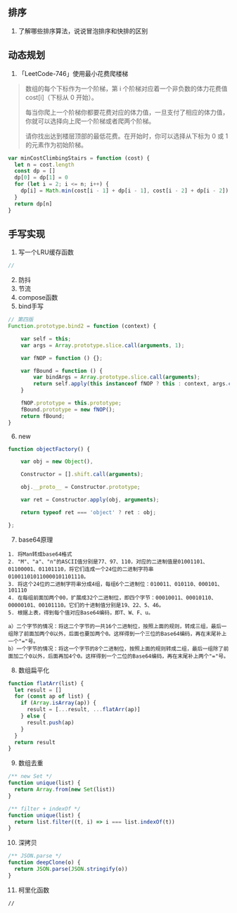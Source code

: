 ## 排序

1. 了解哪些排序算法，说说冒泡排序和快排的区别



## 动态规划

1. 「LeetCode-746」使用最小花费爬楼梯

> 数组的每个下标作为一个阶梯，第 i 个阶梯对应着一个非负数的体力花费值 cost[i]（下标从 0 开始）。
>
> 每当你爬上一个阶梯你都要花费对应的体力值，一旦支付了相应的体力值，你就可以选择向上爬一个阶梯或者爬两个阶梯。
>
> 请你找出达到楼层顶部的最低花费。在开始时，你可以选择从下标为 0 或 1 的元素作为初始阶梯。
>

```javascript
var minCostClimbingStairs = function (cost) {
  let n = cost.length
  const dp = []
  dp[0] = dp[1] = 0
  for (let i = 2; i <= n; i++) {
    dp[i] = Math.min(cost[i - 1] + dp[i - 1], cost[i - 2] + dp[i - 2])
  }
  return dp[n]
}
```



## 手写实现

1. 写一个LRU缓存函数

```javascript
// 
```

2. 防抖
3. 节流
4. compose函数
5. bind手写

```javascript
// 第四版
Function.prototype.bind2 = function (context) {

    var self = this;
    var args = Array.prototype.slice.call(arguments, 1);

    var fNOP = function () {};

    var fBound = function () {
        var bindArgs = Array.prototype.slice.call(arguments);
        return self.apply(this instanceof fNOP ? this : context, args.concat(bindArgs));
    }

    fNOP.prototype = this.prototype;
    fBound.prototype = new fNOP();
    return fBound;
}
```

6. new

```javascript
function objectFactory() {

    var obj = new Object(),

    Constructor = [].shift.call(arguments);

    obj.__proto__ = Constructor.prototype;

    var ret = Constructor.apply(obj, arguments);

    return typeof ret === 'object' ? ret : obj;

};
```

7. base64原理

```
1. 将Man转成base64格式
2. "M"、"a"、"n"的ASCII值分别是77、97、110，对应的二进制值是01001101、01100001、01101110，将它们连成一个24位的二进制字符串010011010110000101101110。
3. 将这个24位的二进制字符串分成4组，每组6个二进制位：010011、010110、000101、101110
4. 在每组前面加两个00，扩展成32个二进制位，即四个字节：00010011、00010110、00000101、00101110。它们的十进制值分别是19、22、5、46。
5. 根据上表，得到每个值对应Base64编码，即T、W、F、u。

a）二个字节的情况：将这二个字节的一共16个二进制位，按照上面的规则，转成三组，最后一组除了前面加两个0以外，后面也要加两个0。这样得到一个三位的Base64编码，再在末尾补上一个"="号。
b）一个字节的情况：将这一个字节的8个二进制位，按照上面的规则转成二组，最后一组除了前面加二个0以外，后面再加4个0。这样得到一个二位的Base64编码，再在末尾补上两个"="号。
```

8. 数组扁平化

```javascript
function flatArr(list) {
  let result = []
  for (const ap of list) {
    if (Array.isArray(ap)) {
      result = [...result, ...flatArr(ap)]
    } else {
      result.push(ap)
    }
  }
  return result
}
```

9. 数组去重

```javascript
/** new Set */
function unique(list) {
  return Array.from(new Set(list))
}

/** filter + indexOf */
function unique(list) {
  return list.filter((t, i) => i === list.indexOf(t))
}
```

10. 深拷贝

```javascript
/** JSON.parse */
function deepClone(o) {
  return JSON.parse(JSON.stringify(o))
}
```

11. 柯里化函数

```
//
```


